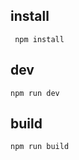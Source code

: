 ## install

```node
 npm install
```

## dev

```node
npm run dev
```

## build

```
npm run build
```

